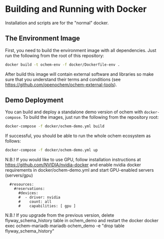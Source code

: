 # Building and Running with Docker

Installation and scripts are for the "normal" docker. 

## The Environment Image

First, you need to build the environment image with all dependencies. Just run the following from the root of this repository:

```bash
docker build -t ochem-env -f docker/Dockerfile-env .
```

After build this image will contain external software and libraries so make sure that you understand their terms and conditions (see https://github.com/openochem/ochem-external-tools).

## Demo Deployment

You can build and deploy a standalone demo version of ochem with `docker-compose`. To build the images, just run the following from the repository root:

```bash
docker-compose -f docker/ochem-demo.yml build
```

If successful, you should be able to run the whole ochem ecosystem as follows:

```bash
docker-compose -f docker/ochem-demo.yml up
```


N.B.! If you would like to use GPU, follow installation instructions at https://github.com/NVIDIA/nvidia-docker 
and enable  nvidia docker requirements in docker/ochem-demo.yml  and start GPU-enabled servers (servers/gpu)

      #resources:
        #reservations:
          #devices:
          #  - driver: nvidia
          #    count: all
          #    capabilities: [ gpu ]

N.B.! If you upgrade from the previous version, delete flyway_schema_history table in ochem_demo and restart the docker
docker exec ochem-mariadb mariadb ochem_demo -e "drop table flyway_schema_history"
